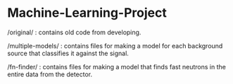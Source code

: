 # Machine-Learning-Project
/original/ : contains old code from developing.

/multiple-models/ : contains files for making a model for each background source that classifies it against the signal.

/fn-finder/ : contains files for making a model that finds fast neutrons in the entire data from the detector.
